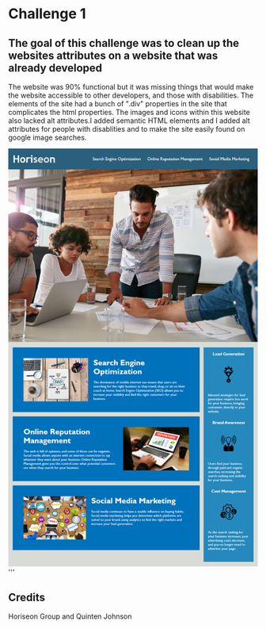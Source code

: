 # Challenge 1
## The goal of this challenge was to clean up the websites attributes on a website that was already developed
The website was 90% functional but it was missing things that would make the website accessible to other developers, and those with disabilities. The elements of the site had a bunch of ".div" properties in the site that complicates the html properties. The images and icons within this website also lacked alt attributes.I added semantic HTML elements and I added alt attributes for people with disablities and to make the site easily found on google image searches.



![.challenge 1.png](./assets/Challenge-1.png)'''


## Credits
 Horiseon Group and Quinten Johnson